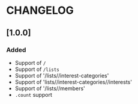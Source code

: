 # CHANGELOG

## [1.0.0]

### Added
- Support of `/`
- Support of `/lists`
- Support of '/lists/<id>/interest-categories'
- Support of 'lists/<id>/interest-categories/<id>/interests'
- Support of '/lists/<id>/members'
- `.count` support
